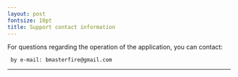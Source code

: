 ```yaml
---
layout: post
fontsize: 10pt
title: Support contact information
---
```


For questions regarding the operation of the application, you can contact:

     by e-mail: bmasterfire@gmail.com

---
